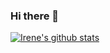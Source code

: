 ### Hi there 👋

<!--
**irenebm/irenebm** is a ✨ _special_ ✨ repository because its `README.md` (this file) appears on your GitHub profile.

Here are some ideas to get you started:

- 🔭 I’m currently working on ...
- 🌱 I’m currently learning ...
- 👯 I’m looking to collaborate on ...
- 🤔 I’m looking for help with ...
- 💬 Ask me about ...
- 📫 How to reach me: ...
- 😄 Pronouns: ...
- ⚡ Fun fact: ...
-->
[![Irene's github stats](https://github-readme-stats.vercel.app/api?username=irenebm&show_icons=true&theme=radical)](https://github.com/anuraghazra/github-readme-stats)

<!--[![](https://github-readme-stats.vercel.app/api/top-langs/?username=irenebm&layout=compact)](https://github.com/anuraghazra/github-readme-stats)-->
